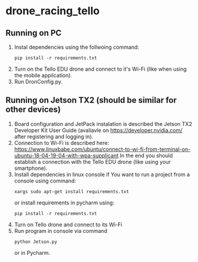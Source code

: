 # drone_racing_tello



## Running on PC
1. Instal dependencies using the follwoing command: 
    ```
    pip install -r requirements.txt
    ```
2. Turn on the Tello EDU drone and connect to it's Wi-Fi (like when using the mobile appilcation). 
3. Run DronConfig.py.

## Running on Jetson TX2 (should be similar for other devices)

1. Board configuration and JetPack instalation is described the Jetson TX2 Developer Kit User Guide (avaliavle on https://developer.nvidia.com/ after registering and logging in).
2. Connection to Wi-Fi is described here: https://www.linuxbabe.com/ubuntu/connect-to-wi-fi-from-terminal-on-ubuntu-18-04-19-04-with-wpa-supplicant
   In the end you should establish a connection with the Tello EDU drone (like using your smartphone).
4. Install dependencies in linux console if You want to run a project from a console using command: 
    ```
    xargs sudo apt-get install requirements.txt 
    ```
    or install requirements in pycharm using: 
    ```
    pip install -r requirements.txt
    ``` 
4. Turn on Tello drone and connect to its Wi-Fi 
5. Run program in console via command 
    ```
    python Jetson.py 
    ```
    or in Pycharm.
